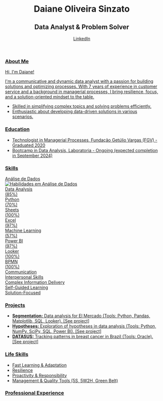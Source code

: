 <!DOCTYPE html>
<html lang="en">
<head>
  <meta charset="UTF-8">
  <meta name="viewport" content="width=device-width, initial-scale=1.0">
  <title>Daiane Oliveira Sinzato - Data Analyst & Problem Solver</title>
  <link rel="stylesheet" href="style.css"> </head>
<body>
  <header>
    <h1>Daiane Oliveira Sinzato</h1>
    <h2>Data Analyst & Problem Solver</h2>
      <a href="https://www.linkedin.com/in/daianesinzato/?originalSubdomain=br"> LinkedIn</p>
  </header>
  <main>
    <section id="about">
      <h3>About Me</h3>
      <p> Hi, I'm Daiane!</p>
      <p>I'm a communicative and dynamic data analyst with a passion for building solutions and optimizing processes. With 7 years of experience in customer service and a background in managerial processes, I bring resilience, focus, and a solution-oriented mindset to the table.</p>
      <ul>
        <li>Skilled in simplifying complex topics and solving problems efficiently.</li>
        <li>Enthusiastic about developing data-driven solutions in various scenarios.</li>
      </ul>
    </section>
    <section id="education">
      <h3>Education</h3>
      <ul>
        <li>Technologist in Managerial Processes, Fundação Getúlio Vargas (FGV) - Graduated 2020</li>
        <li>Bootcamp in Data Analysis, Laboratoria - Ongoing (expected completion in September 2024)</li>
      </ul>
    </section>
    <section id="skills">
      <h3>Skills</h3>
      <div class="skill-item">
  <div>Análise de Dados</div>
  <img src="data_analysis_skills.gif" alt="Habilidades em Análise de Dados">
</div>

  <div class="skills-grid">
    <div class="skill-item">
      <div>Data Analysis</div>
      <div class="progress-bar">
        <div class="progress" style="width: 85%"></div>
      </div>
      <div class="skill-level">(85%)</div>
    </div>
    <div class="skill-item">
      <div>Python</div>
      <div class="progress-bar">
        <div class="progress" style="width: 70%"></div>
      </div>
      <div class="skill-level">(70%)</div>
    </div>
    <div class="skill-item">
      <div>Sheets</div>
      <div class="progress-bar">
        <div class="progress" style="width: 100%"></div>
      </div>
      <div class="skill-level">(100%)</div>
    </div>
    <div class="skill-item">
      <div>Excel</div>
      <div class="progress-bar">
        <div class="progress" style="width: 97%"></div>
      </div>
      <div class="skill-level">(97%)</div>
    </div>
    <div class="skill-item">
      <div>Machine Learning</div>
      <div class="progress-bar">
        <div class="progress" style="width: 57%"></div>
      </div>
      <div class="skill-level">(57%)</div>
    </div>
    <div class="skill-item">
      <div>Power BI</div>
      <div class="progress-bar">
        <div class="progress" style="width: 97%"></div>
      </div>
      <div class="skill-level">(97%)</div>
    </div>
    <div class="skill-item">
      <div>Looker</div>
      <div class="progress-bar">
        <div class="progress" style="width: 100%"></div>
      </div>
      <div class="skill-level">(100%)</div>
       <div class="skill-item">
      <div>BPMN</div>
      <div class="progress-bar">
        <div class="progress" style="width: 100%"></div>
      </div>
      <div class="skill-level">(100%)</div>
    </div>
  </div>
    
</section>
      
<section>
        </div>
      <div class="skills-grid">  <div>Communication</div>
        <div>Interpersonal Skills</div>
        <div>Complex Information Delivery</div>
        <div>Self-Guided Learning</div>
        <div>Solution-Focused</div>
      </div>
    </section>
    <section id="projects">
      <h3>Projects</h3>
      <ul>
        <li>
          <b>Segmentation:</b> Data analysis for El Mercado (Tools: Python, Pandas, Matplotlib, SQL, Looker). [See project]
        </li>
        <li>
          <b>Hypotheses:</b> Exploration of hypotheses in data analysis (Tools: Python, NumPy, SciPy, SQL, Power BI). [See project]
        </li>
        <li>
          <b>DATASUS:</b> Tracking patterns in breast cancer in Brazil (Tools: Oracle). [See project]
        </li>
      </ul>
    </section>
    <section id="life-skills">
      <h3>Life Skills</h3>
      <ul>
        <li>Fast Learning & Adaptation</li>
        <li>Resilience</li>
        <li>Proactivity & Responsibility</li>
        <li>Management & Quality Tools (5S, 5W2H, Green Belt)</li>
      </ul>
    </section>
    <section id="experience">
      <h3>Professional Experience</h3>
